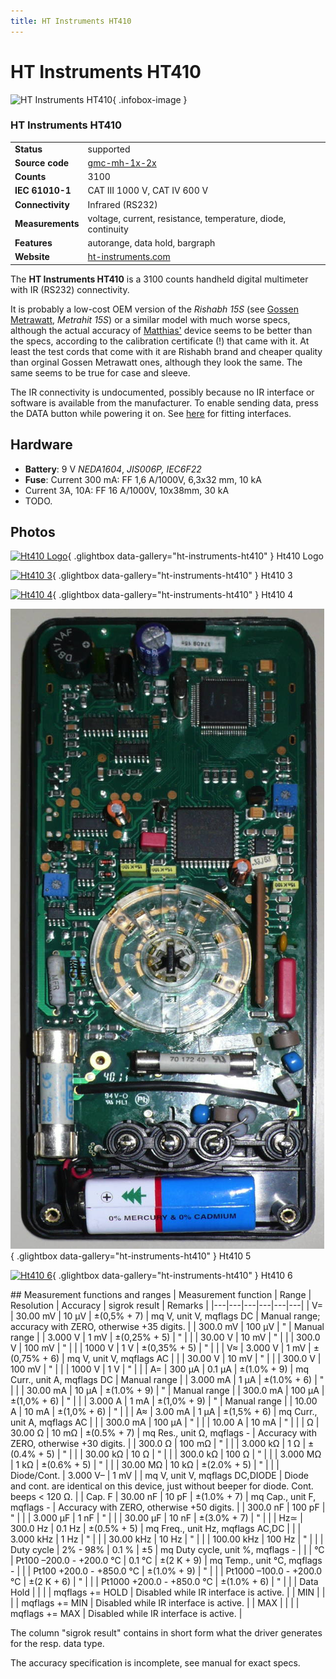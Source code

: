 ```yaml
---
title: HT Instruments HT410
---
```


# HT Instruments HT410

<div class="infobox" markdown>

![HT Instruments HT410](./img/HT410_logo.png){ .infobox-image }

### HT Instruments HT410

| | |
|---|---|
| **Status** | supported |
| **Source code** | [gmc-mh-1x-2x](https://github.com/OpenTraceLab/OpenTraceCapture/tree/main/src/hardware/gmc-mh-1x-2x) |
| **Counts** | 3100 |
| **IEC 61010-1** | CAT III 1000 V, CAT IV 600 V |
| **Connectivity** | Infrared (RS232) |
| **Measurements** | voltage, current, resistance, temperature, diode, continuity |
| **Features** | autorange, data hold, bargraph |
| **Website** | [ht-instruments.com](http://www.ht-instruments.com/en/products-ht/ht410) |

</div>

The **HT Instruments HT410** is a 3100 counts handheld digital multimeter with IR (RS232) connectivity.

It is probably a low-cost OEM version of the *Rishabh 15S* (see [Gossen Metrawatt](https://sigrok.org/wiki/Gossen_Metrawatt), *Metrahit 15S*) or a similar model with much worse specs, although the actual accuracy of [Matthias'](https://sigrok.org/wiki/User:Matthias_Heidbrink) device seems to be better than the specs, according to the calibration certificate (!) that came with it. At least the test cords that come with it are Rishabh brand and cheaper quality than orginal Gossen Metrawatt ones, although they look the same. The same seems to be true for case and sleeve.

The IR connectivity is undocumented, possibly because no IR interface or software is available from the manufacturer. To enable sending data, press the DATA button while powering it on. See [here](https://sigrok.org/wiki/Gossen_Metrawatt#Metrahit_1x.2F2x_series) for fitting interfaces.

## Hardware
- **Battery**:  9 V *NEDA1604*, *JIS006P, *IEC6F22**
- **Fuse**:
Current 300 mA: FF 1,6 A/1000V, 6,3x32 mm, 10 kA
- Current 3A, 10A: FF 16 A/1000V, 10x38mm, 30 kA
- TODO.

## Photos

<div class="photo-grid" markdown>

[![Ht410 Logo](./img/HT410_logo.png)](./img/HT410_logo.png "Ht410 Logo"){ .glightbox data-gallery="ht-instruments-ht410" }
<span class="caption">Ht410 Logo</span>

[![Ht410 3](./img/HT410_3.jpg)](./img/HT410_3.jpg "Ht410 3"){ .glightbox data-gallery="ht-instruments-ht410" }
<span class="caption">Ht410 3</span>

[![Ht410 4](./img/HT410_4.jpg)](./img/HT410_4.jpg "Ht410 4"){ .glightbox data-gallery="ht-instruments-ht410" }
<span class="caption">Ht410 4</span>

[![Ht410 5](./img/HT410_5.JPG)](./img/HT410_5.JPG "Ht410 5"){ .glightbox data-gallery="ht-instruments-ht410" }
<span class="caption">Ht410 5</span>

[![Ht410 6](./img/HT410_6.jpg)](./img/HT410_6.jpg "Ht410 6"){ .glightbox data-gallery="ht-instruments-ht410" }
<span class="caption">Ht410 6</span>

</div>
## Measurement functions and ranges
| Measurement function | Range | Resolution | Accuracy | sigrok result | Remarks |
|---|---|---|---|---|---|
| V= | 30.00 mV | 10 μV | ±(0,5% + 7) | mq V, unit V, mqflags DC | Manual range; accuracy with ZERO, otherwise +35 digits. |
| 300.0 mV | 100 μV | " | Manual range |
| 3.000 V | 1 mV | ±(0,25% + 5) | " |  |
| 30.00 V | 10 mV | " |  |
| 300.0 V | 100 mV | " |  |
| 1000 V | 1 V | ±(0,35% + 5) | " |  |
| V≈ | 3.000 V | 1 mV | ±(0,75% + 6) | mq V, unit V, mqflags AC |  |
| 30.00 V | 10 mV | " |  |
| 300.0 V | 100 mV | " |  |
| 1000 V | 1 V | " |  |
| A= | 300 µA | 0.1 µA | ±(1.0% + 9) | mq Curr., unit A, mqflags DC | Manual range |
| 3.000 mA | 1 µA | ±(1.0% + 6) | " |  |
| 30.00 mA | 10 µA | ±(1.0% + 9) | " | Manual range |
| 300.0 mA | 100 µA | ±(1,0% + 6) | " |  |
| 3.000 A | 1 mA | ±(1,0% + 9) | " | Manual range |
| 10.00 A | 10 mA | ±(1,0% + 6) | " |  |
| A≈ | 3.00 mA | 1 µA | ±(1,5% + 6) | mq Curr., unit A, mqflags AC |  |
| 300.0 mA | 100 µA | " |  |
| 10.00 A | 10 mA | " |  |
| Ω | 30.00 Ω | 10 mΩ | ±(0.5% + 7) | mq Res., unit Ω, mqflags - | Accuracy with ZERO, otherwise +30 digits. |
| 300.0 Ω | 100 mΩ | " |  |
| 3.000 kΩ | 1 Ω | ±(0.4% + 5) | " |  |
| 30.00 kΩ | 10 Ω | " |  |
| 300.0 kΩ | 100 Ω | " |  |
| 3.000 MΩ | 1 kΩ | ±(0.6% + 5) | " |  |
| 30.00 MΩ | 10 kΩ | ±(2.0% + 5) | " |  |
| Diode/Cont. | 3.000 V– | 1 mV |  | mq V, unit V, mqflags DC,DIODE | Diode and cont. are identical on this device, just without beeper for diode. Cont. beeps < 120 Ω. |
| Cap. F | 30.00 nF | 10 pF | ±(1.0% + 7) | mq Cap., unit F, mqflags - | Accuracy with ZERO, otherwise +50 digits. |
| 300.0 nF | 100 pF | " |  |
| 3.000 µF | 1 nF | " |  |
| 30.00 µF | 10 nF | ±(3.0% + 7) | " |  |
| Hz≃ | 300.0 Hz | 0.1 Hz | ±(0.5% + 5) | mq Freq., unit Hz, mqflags AC,DC |  |
| 3.000 kHz | 1 Hz | " |  |
| 30.00 kHz | 10 Hz | " |  |
| 100.00 kHz | 100 Hz | " |  |
| Duty cycle | 2% - 98% | 0.1&#160;% | ±5 | mq Duty cycle, unit&#160;%, mqflags - |  |
| °C | Pt100 –200.0 - +200.0 °C | 0.1 °C | ±(2 K + 9) | mq Temp., unit °C, mqflags - |  |
| Pt100 +200.0 - +850.0 °C | ±(1.0% + 9) | " |  |
| Pt1000 –100.0 - +200.0 °C | ±(2 K + 6) | " |  |
| Pt1000 +200.0 - +850.0 °C | ±(1.0% + 6) | " |  |
| Data Hold |  |  |  | mqflags += HOLD | Disabled while IR interface is active. |
| MIN |  |  |  | mqflags += MIN | Disabled while IR interface is active. |
| MAX |  |  |  | mqflags += MAX | Disabled while IR interface is active. |

The column "sigrok result" contains in short form what the driver generates for the resp. data type.

The accuracy specification is incomplete, see manual for exact specs.

